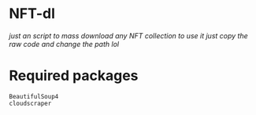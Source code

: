 # NFT-dl

###### just an script to mass download any NFT collection to use it just copy the raw code and change the path lol 


# Required packages
```
BeautifulSoup4
cloudscraper
```
